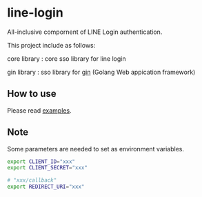 # line-login

All-inclusive compornent of LINE Login authentication.

This project include as follows:

core library
: core sso library for line login

gin library
: sso library for [gin](https://gin-gonic.com/) (Golang Web appication framework)


## How to use

Please read [examples](./example/).

## Note

Some parameters are needed to set as environment variables.

```sh
export CLIENT_ID="xxx"
export CLIENT_SECRET="xxx"

# "xxx/callback"
export REDIRECT_URI="xxx"
```